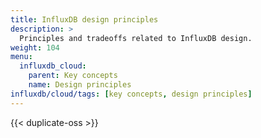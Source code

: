 ```yaml
---
title: InfluxDB design principles
description: >
  Principles and tradeoffs related to InfluxDB design.
weight: 104
menu:
  influxdb_cloud:
    parent: Key concepts
    name: Design principles
influxdb/cloud/tags: [key concepts, design principles]
---
```


{{< duplicate-oss >}}
